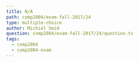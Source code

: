 ```yaml
---
title: N/A
path: comp2804/exam-fall-2017/24
type: multiple-choice
author: Michiel Smid
question: comp2804/exam-fall-2017/24/question.ts
tags:
  - comp2804
  - comp2804-exam
---
```

